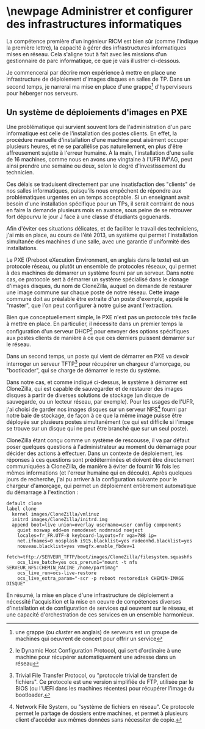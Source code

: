 \newpage
Administrer et configurer des infrastructures informatiques
======================

La compétence première d'un ingénieur RICM est bien sûr (comme
l'indique la première lettre), la capacité à gérer des infrastructures
informatiques mises en réseau. Cela s'aligne tout à fait avec les
missions d'un gestionnaire de parc informatique, ce que je vais
illustrer ci-dessous.

Je commencerai par décrire mon expérience à mettre en place une
infrastructure de déploiement d'images disques en salles de TP. Dans
un second temps, je narrerai ma mise en place d'une grappe[^cluster]
d'hyperviseurs pour héberger nos serveurs.

[^cluster]: une grappe (ou *cluster* en anglais) de serveurs est un
groupe de machines qui oeuvrent de concert pour offrir un service

Un système de déploiements d'images en PXE
------------------------------

Une problématique qui survient souvent lors de l'administration d'un
parc informatique est celle de l'installation des postes clients. En
effet, la procédure manuelle d'installation d'une machine peut
aisément occuper plusieurs heures, et ne se parallélise pas
naturellement, en plus d'être affreusement sujette à l'erreur
humaine. À la main, l'installation d'une salle de 16 machines, comme
nous en avons une vingtaine à l'UFR IM²AG, peut ainsi prendre une
semaine ou deux, selon le degré d'investissement du technicien.

Ces délais se traduisent directement par une insatisfaction des
"clients" de nos salles informatiques, puisqu'ils nous empêchent de
répondre aux problématiques urgentes en un temps acceptable. Si un
enseignant avait besoin d'une installation spécifique pour un TPs, il
serait contraint de nous en faire la demande plusieurs mois en avance,
sous peine de se retrouver fort dépourvu le jour J face à une classe
d'étudiants goguenards.

Afin d'éviter ces situations délicates, et de faciliter le travail des
techniciens, j'ai mis en place, au cours de l'été 2013, un système qui
permet l'installation simultanée des machines d'une salle, avec une
garantie d'uniformité des installations.

Le PXE (Preboot eXecution Environment, en anglais dans le texte) est
un protocole réseau, ou plutôt un ensemble de protocoles réseaux, qui
permet à des machines de démarrer un système fourni par un
serveur. Dans notre cas, ce protocole sert à démarrer un système
spécialisé dans le clonage d'images disques, du nom de CloneZilla,
auquel on demande de restaurer une image commune sur chaque poste de
notre réseau. Cette image commune doit au préalable être extraite d'un
poste d'exemple, appelé le "master", que l'on peut configurer à notre
guise avant l'extraction.

Bien que conceptuellement simple, le PXE n'est pas un protocole très
facile à mettre en place. En particulier, il nécessite dans un premier
temps la configuration d'un serveur DHCP[^dhcp] pour envoyer des
options spécifiques aux postes clients de manière à ce que ces
derniers puissent démarrer sur le réseau.

Dans un second temps, un poste qui vient de démarrer en PXE va devoir
interroger un serveur TFTP[^tftp] pour récupérer un
chargeur d'amorçage, ou "bootloader", qui se charge de démarrer le
reste du système.

[^dhcp]: le Dynamic Host Configuration Protocol, qui sert d'ordinaire
à une machine pour récupérer automatiquement une adresse dans un
réseau

[^tftp]: Trivial File Transfer Protocol, ou "protocole trivial de
transfert de fichiers". Ce protocole est une version simplifiée de
FTP, utilisée par le BIOS (ou l'UEFI dans les machines récentes) pour
récupérer l'image du bootloader.

Dans notre cas, et comme indiqué ci-dessus, le système à démarrer est
CloneZilla, qui est capable de sauvegarder et de restaurer des images
disques à partir de diverses solutions de stockage (un disque de
sauvegarde, ou un lecteur réseau, par exemple). Pour les usages de
l'UFR, j'ai choisi de garder nos images disques sur un serveur
NFS[^nfs] fourni par notre baie de stockage, de façon à ce que la même
image puisse être déployée sur plusieurs postes simultanément (ce qui
est difficile si l'image se trouve sur un disque qui ne peut être
branché que sur un seul poste).

[^nfs]: Network File System, ou "système de fichiers en réseau". Ce
protocole permet le partage de dossiers entre machines, et permet à
plusieurs client d'accéder aux mêmes données sans nécessiter de copie.

CloneZilla étant conçu comme un système de rescousse, il va par défaut
poser quelques questions à l'administrateur au moment du démarrage
pour décider des actions à effectuer. Dans un contexte de déploiement,
les réponses à ces questions sont prédéterminées et doivent être
directement communiquées à CloneZilla, de manière à éviter de fournir
16 fois les mêmes informations (et l'erreur humaine qui en
découle). Après quelques jours de recherche, j'ai pu arriver à la
configuration suivante pour le chargeur d'amorçage, qui permet un
déploiement entièrement automatique du démarrage à l'extinction :

    default clone
    label clone
      kernel images/CloneZilla/vmlinuz
      initrd images/CloneZilla/initrd.img
      append boot=live union=overlay username=user config components
        quiet noswap edd=on nomodeset nodmraid noeject
        locales=fr_FR.UTF-8 keyboard-layouts=fr vga=788 ip=
        net.ifnames=0 nosplash i915.blacklist=yes radeonhd.blacklist=yes
        nouveau.blacklist=yes vmwgfx.enable_fbdev=1
        fetch=tftp://SERVEUR_TFTP/boot/images/CloneZilla/filesystem.squashfs
        ocs_live_batch=yes ocs_prerun1="mount -t nfs SERVEUR_NFS:CHEMIN_RACINE /home/partimag"
        ocs_live_run=ocs-live-restore
        ocs_live_extra_param="-scr -p reboot restoredisk CHEMIN-IMAGE DISQUE"


En résumé, la mise en place d'une infrastructure de déploiement a
nécessité l'acquisition et la mise en oeuvre de compétences diverses
d'installation et de configuration de services qui oeuvrent sur le
réseau, et une capacité d'orchestration de ces services en un ensemble
harmonieux.

